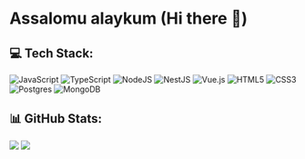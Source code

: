 # Assalomu alaykum (Hi there 👋)


## 💻 Tech Stack:
![JavaScript](https://img.shields.io/badge/javascript-%23323330.svg?style=for-the-badge&logo=javascript&logoColor=%23F7DF1E) ![TypeScript](https://img.shields.io/badge/typescript-%23007ACC.svg?style=for-the-badge&logo=typescript&logoColor=white) ![NodeJS](https://img.shields.io/badge/node.js-6DA55F?style=for-the-badge&logo=node.js&logoColor=white) ![NestJS](https://img.shields.io/badge/nestjs-%23E0234E.svg?style=for-the-badge&logo=nestjs&logoColor=white) ![Vue.js](https://img.shields.io/badge/vuejs-%2335495e.svg?style=for-the-badge&logo=vuedotjs&logoColor=%234FC08D) ![HTML5](https://img.shields.io/badge/html5-%23E34F26.svg?style=for-the-badge&logo=html5&logoColor=white) ![CSS3](https://img.shields.io/badge/css3-%231572B6.svg?style=for-the-badge&logo=css3&logoColor=white) ![Postgres](https://img.shields.io/badge/postgres-%23316192.svg?style=for-the-badge&logo=postgresql&logoColor=white) ![MongoDB](https://img.shields.io/badge/MongoDB-%234ea94b.svg?style=for-the-badge&logo=mongodb&logoColor=white)
## 📊 GitHub Stats:
![](https://github-readme-stats.vercel.app/api?username=jurayevcoder&theme=chartreuse-dark&hide_border=false&include_all_commits=true&count_private=false&show_icons=true)
![](https://github-readme-stats.vercel.app/api/top-langs/?username=jurayevcoder&theme=chartreuse-dark&hide_border=false&include_all_commits=true&count_private=false&layout=compact&show_icons=true)


<!-- ![](https://github-readme-streak-stats.herokuapp.com/?user=jurayevcoder&theme=vision-friendly-dark&hide_border=true) -->
<!-- Proudly created with GPRM ( https://gprm.itsvg.in ) -->
